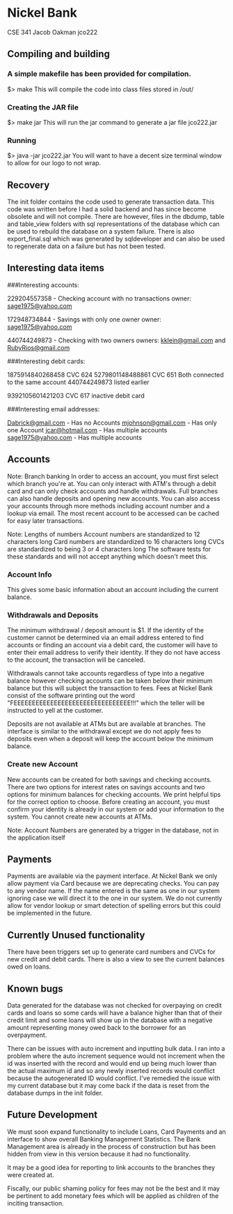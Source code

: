 # Nickel Bank
CSE 341
Jacob Oakman
jco222

## Compiling and building
### A simple makefile has been provided for compilation.
$> make
This will compile the code into class files stored in /out/

### Creating the JAR file
$> make jar
This will run the jar command to generate a jar file jco222.jar

### Running
$> java -jar jco222.jar
You will want to have a decent size terminal window to allow for our logo to not wrap.

## Recovery

The init folder contains the code used to generate transaction data. This code was written before I had a solid backend
and has since become obsolete and will not compile. There are however, files in the dbdump, table and table_view
folders with sql representations of the database which can be used to rebuild the database on a system failure. There
is also export_final.sql which was generated by sqldeveloper and can also be used to regenerate data on a failure
but has not been tested.

## Interesting data items
###Interesting accounts:

229204557358 - Checking account with no transactions
owner: sage1975@yahoo.com

172948734844 - Savings with only one owner
owner: sage1975@yahoo.com


440744249873 - Checking with two owners
owners: kklein@gmail.com and RubyRios@gmail.com


###Interesting debit cards:

1875914840268458 CVC 624
5279801148488861 CVC 651
Both connected to the same account 440744249873 listed earlier

9392105601421203 CVC 617 inactive debit card


###Interesting email addresses:

Dabrick@gmail.com - Has no Accounts
mjohnson@gmail.com - Has only one Account
jcar@hotmail.com - Has multiple accounts
sage1975@yahoo.com - Has multiple accounts

## Accounts

Note: Branch banking
In order to access an account, you must first select which branch you're at.
You can only interact with ATM's through a debit card and can only check accounts and handle withdrawals.
Full branches can also handle deposits and opening new accounts. You can also access your accounts through
more methods including account number and a lookup via email. The most recent account to be accessed can
be cached for easy later transactions.

Note: Lengths of numbers
Account numbers are standardized to 12 characters long
Card numbers are standardized to 16 characters long
CVCs are standardized to being 3 or 4 characters long
The software tests for these standards and will not accept anything which doesn't meet this.


### Account Info

This gives some basic information about an account including the current balance.

### Withdrawals and Deposits

The minimum withdrawal / deposit amount is $1. If the identity of the customer cannot be determined via an email
address entered to find accounts or finding an account via a debit card, the customer will have to enter their
email address to verify their identity. If they do not have access to the account, the transaction will be canceled.

Withdrawals cannot take accounts regardless of type into a negative balance however checking accounts can be taken
below their minimum balance but this will subject the transaction to fees. Fees at Nickel Bank consist of the software
printing out the word "FEEEEEEEEEEEEEEEEEEEEEEEEEEEEEEEE!!!" which the teller will be instructed to yell at the
customer.

Deposits are not available at ATMs but are available at branches. The interface is similar to the withdrawal except
we do not apply fees to deposits even when a deposit will keep the account below the minimum balance.

### Create new Account

New accounts can be created for both savings and checking accounts. There are two options for interest rates on savings
accounts and two options for minimum balances for checking accounts. We print helpful tips for the correct option to
choose. Before creating an account, you must confirm your identity is already in our system or add your information to
the system. You cannot create new accounts at ATMs.

Note: Account Numbers are generated by a trigger in the database, not in the application itself

## Payments

Payments are available via the payment interface. At Nickel Bank we only allow payment via Card because we are
deprecating checks. You can pay to any vendor name. If the name entered is the same as one in our system ignoring case
we will direct it to the one in our system. We do not currently allow for vendor lookup or smart detection of spelling
errors but this could be implemented in the future.

## Currently Unused functionality

There have been triggers set up to generate card numbers and CVCs for new credit and debit cards.
There is also a view to see the current balances owed on loans.

## Known bugs

Data generated for the database was not checked for overpaying on credit cards and loans so some cards will have a
balance higher than that of their credit limit and some loans will show up in the database with a negative amount
representing money owed back to the borrower for an overpayment.

There can be issues with auto increment and inputting bulk data. I ran into a problem where the auto increment sequence
would not increment when the id was inserted with the record and would end up being much lower than the actual maximum
id and so any newly inserted records would conflict because the autogenerated ID would conflict. I've remedied the
issue with my current database but it may come back if the data is reset from the database dumps in the init folder.

## Future Development

We must soon expand functionality to include Loans, Card Payments and an interface to show overall Banking Management
Statistics. The Bank Management area is already in the process of construction but has been hidden from view in this
version because it had no functionality.

It may be a good idea for reporting to link accounts to the branches they were created at.

Fiscally, our public shaming policy for fees may not be the best and it may be pertinent to add monetary fees which
will be applied as children of the inciting transaction.
